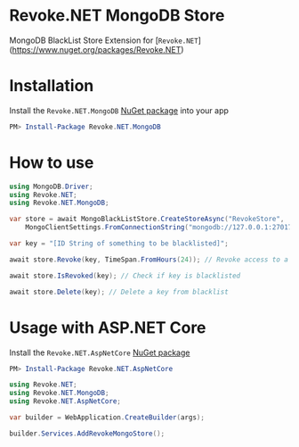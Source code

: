 # Revoke.NET MongoDB Store

MongoDB BlackList Store Extension for [`Revoke.NET`] (https://www.nuget.org/packages/Revoke.NET)

# Installation

Install the `Revoke.NET.MongoDB` [NuGet package](https://www.nuget.org/packages/Revoke.NET.MongoDB) into your app

```powershell
PM> Install-Package Revoke.NET.MongoDB
```

# How to use

```csharp
using MongoDB.Driver;
using Revoke.NET;
using Revoke.NET.MongoDB;

var store = await MongoBlackListStore.CreateStoreAsync("RevokeStore",
    MongoClientSettings.FromConnectionString("mongodb://127.0.0.1:27017/RevokeStore"));

var key = "[ID String of something to be blacklisted]";

await store.Revoke(key, TimeSpan.FromHours(24)); // Revoke access to a key for 24 hours

await store.IsRevoked(key); // Check if key is blacklisted

await store.Delete(key); // Delete a key from blacklist
```

# Usage with ASP.NET Core

Install the `Revoke.NET.AspNetCore` [NuGet package](https://www.nuget.org/packages/Revoke.NET.AspNetCore)

```powershell
PM> Install-Package Revoke.NET.AspNetCore
```

```csharp
using Revoke.NET;
using Revoke.NET.MongoDB;
using Revoke.NET.AspNetCore;

var builder = WebApplication.CreateBuilder(args);

builder.Services.AddRevokeMongoStore();
```